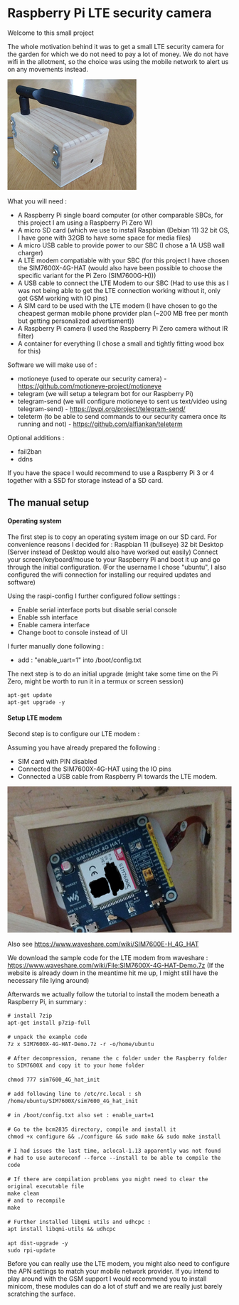 # Raspberry Pi LTE security camera

Welcome to this small project

The whole motivation behind it was to get a small LTE security camera for the garden for which we do not need to pay a lot of money.
We do not have wifi in the allotment, so the choice was using the mobile network to alert us on any movements instead. 

![Finished Raspberry Pi LTE securiy camera in a wood box](pictures/finished.png?raw=true "RPI LTE security camera")

What you will need : 
* A Raspberry Pi single board computer (or other comparable SBCs, for this project I am using a Raspberry Pi Zero W)
* A micro SD card (which we use to install Raspbian (Debian 11) 32 bit OS, I have gone with 32GB to have some space for media files)
* A micro USB cable to provide power to our SBC (I chose a 1A USB wall charger)
* A LTE modem compatiable with your SBC (for this project I have chosen the SIM7600X-4G-HAT (would also have been possible to choose the specific variant for the Pi Zero (SIM7600G-H)))
* A USB cable to connect the LTE Modem to our SBC (Had to use this as I was not being able to get the LTE connection working without it, only got GSM working with IO pins)
* A SIM card to be used with the LTE modem (I have chosen to go the cheapest german mobile phone provider plan (~200 MB free per month but getting personalized advertisment))
* A Raspberry Pi camera (I used the Raspberry Pi Zero camera without IR filter)
* A container for everything (I chose a small and tightly fitting wood box for this)

Software we will make use of : 
* motioneye (used to operate our security camera) - https://github.com/motioneye-project/motioneye
* telegram (we will setup a telegram bot for our Raspberry Pi)
* telegram-send (we will configure motioneye to sent us text/video using telegram-send) - https://pypi.org/project/telegram-send/
* teleterm (to be able to send commands to our security camera once its running and not) - https://github.com/alfiankan/teleterm

Optional additions : 
* fail2ban
* ddns

If you have the space I would recommend to use a Raspberry Pi 3 or 4 together with a SSD for storage instead of a SD card.



## The manual setup

#### Operating system
The first step is to copy an operating system image on our SD card. For convenience reasons I decided for : Raspbian 11 (bullseye) 32 bit Desktop (Server instead of Desktop would also have worked out easily)
Connect your screen/keyboard/mouse to your Raspberry Pi and boot it up and go through the initial configuration.
(For the username I chose "ubuntu", I also configured the wifi connection for installing our required updates and software)

Using the raspi-config I further configured follow settings :
* Enable serial interface ports but disable serial console
* Enable ssh interface
* Enable camera interface
* Change boot to console instead of UI

I furter manually done following :
* add : "enable_uart=1" into  /boot/config.txt

The next step is to do an initial upgrade (might take some time on the Pi Zero, might be worth to run it in a termux or screen session)

```
apt-get update
apt-get upgrade -y
```

#### Setup LTE modem

Second step is to configure our LTE modem :

Assuming you have already prepared the following : 
* SIM card with PIN disabled
* Connected the SIM7600X-4G-HAT using the IO pins
* Connected a USB cable from Raspberry Pi towards the LTE modem.

![Not yet finished Raspberry Pi LTE securiy camera in a wood box](pictures/unfinished.png?raw=true "Not yet ready RPI LTE security camera")

Also see https://www.waveshare.com/wiki/SIM7600E-H_4G_HAT

We download the sample code for the LTE modem from waveshare : https://www.waveshare.com/wiki/File:SIM7600X-4G-HAT-Demo.7z
(If the website is already down in the meantime hit me up, I might still have the necessary file lying around)

Afterwards we actually follow the tutorial to install the modem beneath a Raspberry Pi, in summary : 

```
# install 7zip
apt-get install p7zip-full

# unpack the example code
7z x SIM7600X-4G-HAT-Demo.7z -r -o/home/ubuntu

# After decompression, rename the c folder under the Raspberry folder to SIM7600X and copy it to your home folder

chmod 777 sim7600_4G_hat_init

# add following line to /etc/rc.local : sh /home/ubuntu/SIM7600X/sim7600_4G_hat_init

# in /boot/config.txt also set : enable_uart=1

# Go to the bcm2835 directory, compile and install it
chmod +x configure && ./configure && sudo make && sudo make install

# I had issues the last time, aclocal-1.13 apparently was not found
# had to use autoreconf --force --install to be able to compile the code

# If there are compilation problems you might need to clear the original executable file
make clean
# and to recompile
make

# Further installed libqmi utils and udhcpc :
apt install libqmi-utils && udhcpc

apt dist-upgrade -y
sudo rpi-update
```

Before you can really use the LTE modem, you might also need to configure the APN settings to match your mobile network provider.
If you intend to play around with the GSM support I would recommend you to install minicom, these modules can do a lot of stuff and we are really just barely scratching the surface.
